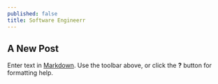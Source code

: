 ```yaml
---
published: false
title: Software Engineerr
---
```

## A New Post

Enter text in [Markdown](http://daringfireball.net/projects/markdown/). Use the toolbar above, or click the **?** button for formatting help.
